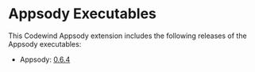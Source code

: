 # Appsody Executables

This Codewind Appsody extension includes the following releases of the Appsody executables:

- Appsody: [0.6.4](https://github.com/appsody/appsody/releases/tag/0.6.4)
